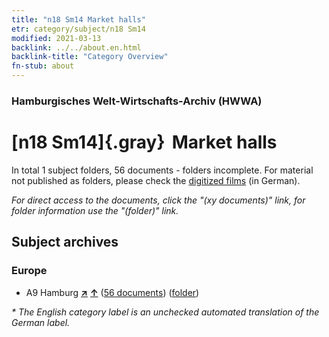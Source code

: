 ```yaml
---
title: "n18 Sm14 Market halls"
etr: category/subject/n18 Sm14
modified: 2021-03-13
backlink: ../../about.en.html
backlink-title: "Category Overview"
fn-stub: about
---
```


### Hamburgisches Welt-Wirtschafts-Archiv (HWWA)
# [n18 Sm14]{.gray}&#8201; Market halls&#160; 





In total 1 subject folders, 56 documents - folders incomplete.
For material not published as folders, please check the [digitized films](/film/h1_sh) (in German).

_For direct access to the documents, click the "(xy documents)" link, for folder information use the "(folder)" link._

## Subject archives



### Europe

- A9 Hamburg [**&nearr;**](../../../geo/i/140905/about.en.html "Hamburg (all folders)") [**&uarr;**](../../../geo/about.en.html#A9 "Country category system") (<a href="https://pm20.zbw.eu/dfgview/sh/140905,161816" title="about: Hamburg : Market halls" target="_blank">56 documents</a>) ([folder](../../../../folder/sh/1409xx/140905/1618xx/161816/about.en.html))


_* The English category label is an unchecked automated translation of the German label._

